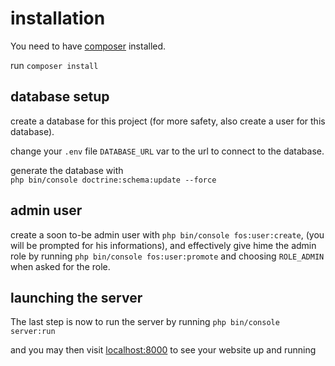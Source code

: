# installation

You need to have [composer](https://getcomposer.org/) installed.

run `composer install`

## database setup

create a database for this project (for more safety, also create a user for this database).

change your `.env` file `DATABASE_URL` var to the url to connect to the database.

generate the database with  
`php bin/console doctrine:schema:update --force`
   
## admin user
create a soon to-be admin user with `php bin/console fos:user:create`, 
(you will be prompted for his informations), and effectively give hime the admin role by running
`php bin/console fos:user:promote` and choosing `ROLE_ADMIN` when asked for the role.

## launching the server
The last step is now to run the server by running
`php bin/console server:run`

and you may then visit [localhost:8000](http://127.0.0.1:8000) to see your website up and running